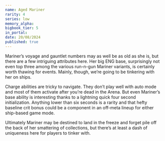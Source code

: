 ```yaml
---
name: Aged Mariner
rarity: 4
series: low
memory_alpha:
bigbook_tier: 5
in_portal:
date: 20/08/2024
published: true
---
```


Mariner’s voyage and gauntlet numbers may as well be as old as she is, but there are a few intriguing attributes here. Her big ENG base, surprisingly not even top three among the various run-n-gun Mariner variants, is certainly worth thawing for events. Mainly, though, we’re going to be tinkering with her on ships.

Charge abilities are tricky to navigate. They don’t play well with auto mode and most of them activate after you’re dead in the Arena. But even Mariner’s base ability is interesting thanks to a lightning quick four second initialization. Anything lower than six seconds is a rarity and that hefty baseline crit bonus could be a component in an off-meta lineup for either ship-based game mode.

Ultimately Mariner may be destined to land in the freeze and forget pile off the back of her smattering of collections, but there’s at least a dash of uniqueness here for players to tinker with.

